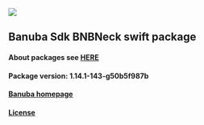 [![](https://www.banuba.com/hubfs/Banuba_November2018/Images/Banuba%20SDK.png)](https://docs.banuba.com/face-ar-sdk-v1/ios/ios_overview)

## Banuba Sdk BNBNeck swift package

#### About packages see [HERE](https://docs.banuba.com/face-ar-sdk-v1/ios/ios_packages)

#### Package version: **1.14.1-143-g50b5f987b**

#### **[Banuba homepage](https://banuba.com)**

#### **[License](https://www.banuba.com/terms)**
